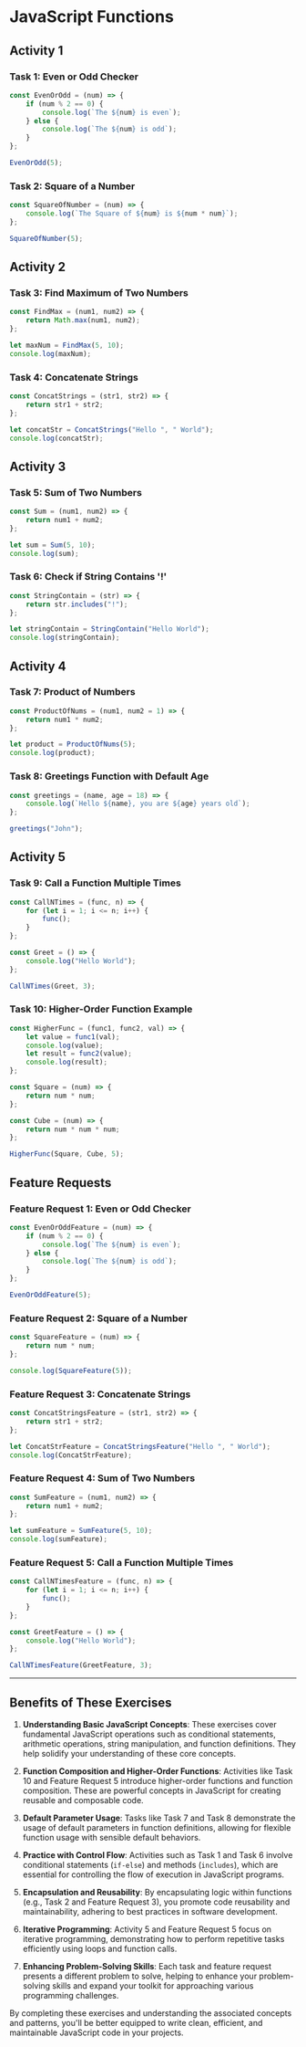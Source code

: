 # JavaScript Functions

## Activity 1

### Task 1: Even or Odd Checker
```javascript
const EvenOrOdd = (num) => {
    if (num % 2 == 0) {
        console.log(`The ${num} is even`);
    } else {
        console.log(`The ${num} is odd`);
    }
};

EvenOrOdd(5);
```

### Task 2: Square of a Number
```javascript
const SquareOfNumber = (num) => {
    console.log(`The Square of ${num} is ${num * num}`);
};

SquareOfNumber(5);
```

## Activity 2

### Task 3: Find Maximum of Two Numbers
```javascript
const FindMax = (num1, num2) => {
    return Math.max(num1, num2);
};

let maxNum = FindMax(5, 10);
console.log(maxNum);
```

### Task 4: Concatenate Strings
```javascript
const ConcatStrings = (str1, str2) => {
    return str1 + str2;
};

let concatStr = ConcatStrings("Hello ", " World");
console.log(concatStr);
```

## Activity 3

### Task 5: Sum of Two Numbers
```javascript
const Sum = (num1, num2) => {
    return num1 + num2;
};

let sum = Sum(5, 10);
console.log(sum);
```

### Task 6: Check if String Contains '!'
```javascript
const StringContain = (str) => {
    return str.includes("!");
};

let stringContain = StringContain("Hello World");
console.log(stringContain);
```

## Activity 4

### Task 7: Product of Numbers
```javascript
const ProductOfNums = (num1, num2 = 1) => {
    return num1 * num2;
};

let product = ProductOfNums(5);
console.log(product);
```

### Task 8: Greetings Function with Default Age
```javascript
const greetings = (name, age = 18) => {
    console.log(`Hello ${name}, you are ${age} years old`);
};

greetings("John");
```

## Activity 5

### Task 9: Call a Function Multiple Times
```javascript
const CallNTimes = (func, n) => {
    for (let i = 1; i <= n; i++) {
        func();
    }
};

const Greet = () => {
    console.log("Hello World");
};

CallNTimes(Greet, 3);
```

### Task 10: Higher-Order Function Example
```javascript
const HigherFunc = (func1, func2, val) => {
    let value = func1(val);
    console.log(value);
    let result = func2(value);
    console.log(result);
};

const Square = (num) => {
    return num * num;
};

const Cube = (num) => {
    return num * num * num;
};

HigherFunc(Square, Cube, 5);
```

## Feature Requests

### Feature Request 1: Even or Odd Checker
```javascript
const EvenOrOddFeature = (num) => {
    if (num % 2 == 0) {
        console.log(`The ${num} is even`);
    } else {
        console.log(`The ${num} is odd`);
    }
};

EvenOrOddFeature(5);
```

### Feature Request 2: Square of a Number
```javascript
const SquareFeature = (num) => {
    return num * num;
};

console.log(SquareFeature(5));
```

### Feature Request 3: Concatenate Strings
```javascript
const ConcatStringsFeature = (str1, str2) => {
    return str1 + str2;
};

let ConcatStrFeature = ConcatStringsFeature("Hello ", " World");
console.log(ConcatStrFeature);
```

### Feature Request 4: Sum of Two Numbers
```javascript
const SumFeature = (num1, num2) => {
    return num1 + num2;
};

let sumFeature = SumFeature(5, 10);
console.log(sumFeature);
```

### Feature Request 5: Call a Function Multiple Times
```javascript
const CallNTimesFeature = (func, n) => {
    for (let i = 1; i <= n; i++) {
        func();
    }
};

const GreetFeature = () => {
    console.log("Hello World");
};

CallNTimesFeature(GreetFeature, 3);
```

---

## Benefits of These Exercises

1. **Understanding Basic JavaScript Concepts**: These exercises cover fundamental JavaScript operations such as conditional statements, arithmetic operations, string manipulation, and function definitions. They help solidify your understanding of these core concepts.

2. **Function Composition and Higher-Order Functions**: Activities like Task 10 and Feature Request 5 introduce higher-order functions and function composition. These are powerful concepts in JavaScript for creating reusable and composable code.

3. **Default Parameter Usage**: Tasks like Task 7 and Task 8 demonstrate the usage of default parameters in function definitions, allowing for flexible function usage with sensible default behaviors.

4. **Practice with Control Flow**: Activities such as Task 1 and Task 6 involve conditional statements (`if-else`) and methods (`includes`), which are essential for controlling the flow of execution in JavaScript programs.

5. **Encapsulation and Reusability**: By encapsulating logic within functions (e.g., Task 2 and Feature Request 3), you promote code reusability and maintainability, adhering to best practices in software development.

6. **Iterative Programming**: Activity 5 and Feature Request 5 focus on iterative programming, demonstrating how to perform repetitive tasks efficiently using loops and function calls.

7. **Enhancing Problem-Solving Skills**: Each task and feature request presents a different problem to solve, helping to enhance your problem-solving skills and expand your toolkit for approaching various programming challenges.

By completing these exercises and understanding the associated concepts and patterns, you'll be better equipped to write clean, efficient, and maintainable JavaScript code in your projects.